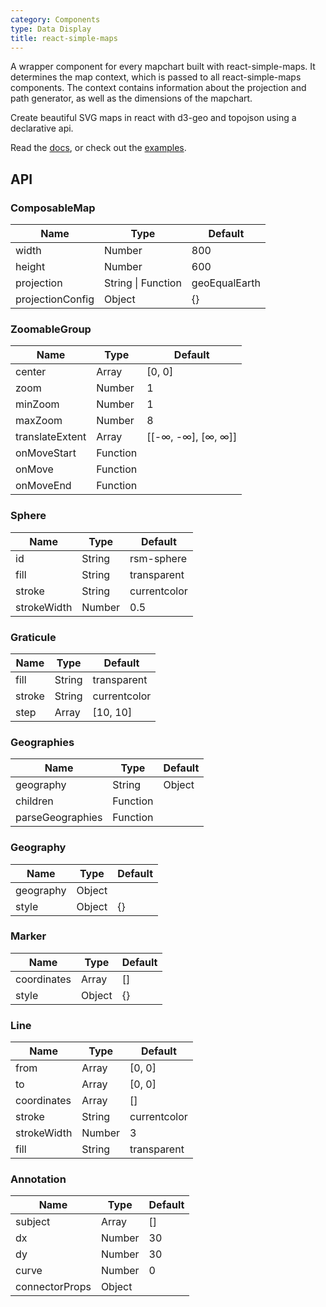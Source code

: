 ```yaml
---
category: Components
type: Data Display
title: react-simple-maps
---
```


A wrapper component for every mapchart built with react-simple-maps. It determines the map context, which is passed to all react-simple-maps components. The context contains information about the projection and path generator, as well as the dimensions of the mapchart.

Create beautiful SVG maps in react with d3-geo and topojson using a declarative api.

Read the [docs](https://www.react-simple-maps.io/docs/getting-started/), or check out the [examples](https://www.react-simple-maps.io/examples/).

## API

### ComposableMap

|Name|Type|Default|
|--- |--- |--- |
|width|Number|800|
|height|Number|600|
|projection|String \| Function|geoEqualEarth|
|projectionConfig|Object|{}|

### ZoomableGroup

|Name|Type|Default|
|--- |--- |--- |
|center|Array|[0, 0]|
|zoom|Number|1|
|minZoom|Number|1|
|maxZoom|Number|8|
|translateExtent|Array|[[-∞, -∞], [∞, ∞]]|
|onMoveStart|Function||
|onMove|Function||
|onMoveEnd|Function||


### Sphere

|Name|Type|Default|
|--- |--- |--- |
|id|String|rsm-sphere|
|fill|String|transparent|
|stroke|String|currentcolor|
|strokeWidth|Number|0.5|


### Graticule

|Name|Type|Default|
|--- |--- |--- |
|fill|String|transparent|
|stroke|String|currentcolor|
|step|Array|[10, 10]|

### Geographies

|Name|Type|Default|
|--- |--- |--- |
|geography|String | Object | Array||
|children|Function||
|parseGeographies|Function||

### Geography

|Name|Type|Default|
|--- |--- |--- |
|geography|Object||
|style|Object|{}|

### Marker

|Name|Type|Default|
|--- |--- |--- |
|coordinates|Array|[]|
|style|Object|{}|


### Line

|Name|Type|Default|
|--- |--- |--- |
|from|Array|[0, 0]|
|to|Array|[0, 0]|
|coordinates|Array|[]|
|stroke|String|currentcolor|
|strokeWidth|Number|3|
|fill|String|transparent|

### Annotation

|Name|Type|Default|
|--- |--- |--- |
|subject|Array|[]|
|dx|Number|30|
|dy|Number|30|
|curve|Number|0|
|connectorProps|Object||
 